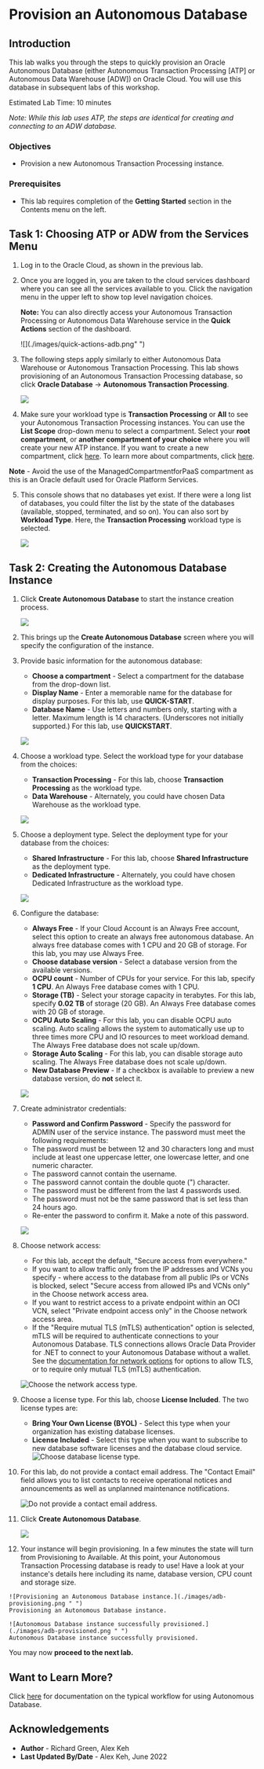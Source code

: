 # Provision an Autonomous Database

## Introduction

This lab walks you through the steps to quickly provision an Oracle Autonomous Database (either Autonomous Transaction Processing [ATP] or Autonomous Data Warehouse [ADW]) on Oracle Cloud. You will use this database in subsequent labs of this workshop.

Estimated Lab Time: 10 minutes

*Note: While this lab uses ATP, the steps are identical for creating and connecting to an ADW database.*

### Objectives

-   Provision a new Autonomous Transaction Processing instance.

### Prerequisites

-   This lab requires completion of the **Getting Started** section in the Contents menu on the left.  

## Task 1: Choosing ATP or ADW from the Services Menu

1. Log in to the Oracle Cloud, as shown in the previous lab.
2. Once you are logged in, you are taken to the cloud services dashboard where you can see all the services available to you. Click the navigation menu in the upper left to show top level navigation choices.

    __Note:__ You can also directly access your Autonomous Transaction Processing or Autonomous Data Warehouse service in the __Quick Actions__ section of the dashboard.

    ![](./images/quick-actions-adb.png" ")

3. The following steps apply similarly to either Autonomous Data Warehouse or Autonomous Transaction Processing. This lab shows provisioning of an Autonomous Transaction Processing database, so click **Oracle Database** -> **Autonomous Transaction Processing**.

    ![](https://raw.githubusercontent.com/oracle/learning-library/master/common/images/console/database-adw.png " ")

4. Make sure your workload type is __Transaction Processing__ or __All__ to see your Autonomous Transaction Processing instances. You can use the __List Scope__ drop-down menu to select a compartment. Select your __root compartment__, or __another compartment of your choice__ where you will create your new ATP instance. If you want to create a new compartment, click <a href="https://docs.cloud.oracle.com/iaas/Content/Identity/Tasks/managingcompartments.htm#three" target="\_blank">here</a>. To learn more about compartments, click <a href="https://docs.cloud.oracle.com/en-us/iaas/Content/GSG/Concepts/settinguptenancy.htm#Setting_Up_Your_Tenancy" target="\_blank">here</a>.

 __Note__ - Avoid the use of the ManagedCompartmentforPaaS compartment as this is an Oracle default used for Oracle Platform Services.

5. This console shows that no databases yet exist. If there were a long list of databases, you could filter the list by the state of the databases (available, stopped, terminated, and so on). You can also sort by __Workload Type__. Here, the __Transaction Processing__ workload type is selected.

    ![](./images/compartment.png " ")

## Task 2: Creating the Autonomous Database Instance

1. Click **Create Autonomous Database** to start the instance creation process.

    ![](./images/create-adb.png " ")

2.  This brings up the __Create Autonomous Database__ screen where you will specify the configuration of the instance.
3. Provide basic information for the autonomous database:

    - __Choose a compartment__ - Select a compartment for the database from the drop-down list.
    - __Display Name__ - Enter a memorable name for the database for display purposes. For this lab, use __QUICK-START__.
    - __Database Name__ - Use letters and numbers only, starting with a letter. Maximum length is 14 characters. (Underscores not initially supported.) For this lab, use __QUICKSTART__.

    ![](./images/compartment-name.png " ")

4. Choose a workload type. Select the workload type for your database from the choices:

    - __Transaction Processing__ - For this lab, choose __Transaction Processing__ as the workload type.
    - __Data Warehouse__ - Alternately, you could have chosen Data Warehouse as the workload type.

    ![](./images/adb-workload-type.png " ")

5. Choose a deployment type. Select the deployment type for your database from the choices:

    - __Shared Infrastructure__ - For this lab, choose __Shared Infrastructure__ as the deployment type.
    - __Dedicated Infrastructure__ - Alternately, you could have chosen Dedicated Infrastructure as the workload type.

    ![](./images/deployment-type.png " ")

6. Configure the database:

    - __Always Free__ - If your Cloud Account is an Always Free account, select this option to create an always free autonomous database. An always free database comes with 1 CPU and 20 GB of storage. For this lab, you may use Always Free.
    - __Choose database version__ - Select a database version from the available versions.
    - __OCPU count__ - Number of CPUs for your service. For this lab, specify __1 CPU__.  An Always Free database comes with 1 CPU.
    - __Storage (TB)__ - Select your storage capacity in terabytes. For this lab, specify __0.02 TB__ of storage (20 GB). An Always Free database comes with 20 GB of storage.
    - __OCPU Auto Scaling__ - For this lab, you can disable OCPU auto scaling. Auto scaling allows the system to automatically use up to three times more CPU and IO resources to meet workload demand. The Always Free database does not scale up/down.
    - __Storage Auto Scaling__ - For this lab, you can disable storage auto scaling. The Always Free database does not scale up/down.
    - __New Database Preview__ - If a checkbox is available to preview a new database version, do __not__ select it.

    ![](./images/configure-db.png " ")

7. Create administrator credentials:

    - __Password and Confirm Password__ - Specify the password for ADMIN user of the service instance. The password must meet the following requirements:
    - The password must be between 12 and 30 characters long and must include at least one uppercase letter, one lowercase letter, and one numeric character.
    - The password cannot contain the username.
    - The password cannot contain the double quote (") character.
    - The password must be different from the last 4 passwords used.
    - The password must not be the same password that is set less than 24 hours ago.
    - Re-enter the password to confirm it. Make a note of this password.

    ![](./images/create-admin.png " ")
8. Choose network access:
    - For this lab, accept the default, "Secure access from everywhere."
    - If you want to allow traffic only from the IP addresses and VCNs you specify - where access to the database from all public IPs or VCNs is blocked, select "Secure access from allowed IPs and VCNs only" in the Choose network access area.
    - If you want to restrict access to a private endpoint within an OCI VCN, select "Private endpoint access only" in the Choose network access area.
    - If the "Require mutual TLS (mTLS) authentication" option is selected, mTLS will be required to authenticate connections to your Autonomous Database. TLS connections allows Oracle Data Provider for .NET to connect to your Autonomous Database without a wallet. See the [documentation for network options](https://docs.oracle.com/en/cloud/paas/autonomous-database/adbsa/support-tls-mtls-authentication.html#GUID-3F3F1FA4-DD7D-4211-A1D3-A74ED35C0AF5) for options to allow TLS, or to require only mutual TLS (mTLS) authentication.

    ![Choose the network access type.](./images/network-access.png " ")

9. Choose a license type. For this lab, choose __License Included__. The two license types are:

    - __Bring Your Own License (BYOL)__ - Select this type when your organization has existing database licenses.
    - __License Included__ - Select this type when you want to subscribe to new database software licenses and the database cloud service.
    ![Choose database license type.](images/license.png)

10. For this lab, do not provide a contact email address. The "Contact Email" field allows you to list contacts to receive operational notices and announcements as well as unplanned maintenance notifications.

    ![Do not provide a contact email address.](images/contact-email-field.png)


10. Click __Create Autonomous Database__.

    ![](./images/create-adb-button.png " ")

11.  Your instance will begin provisioning. In a few minutes the state will turn from Provisioning to Available. At this point, your Autonomous Transaction Processing database is ready to use! Have a look at your instance's details here including its name, database version, CPU count and storage size.

    ![Provisioning an Autonomous Database instance.](./images/adb-provisioning.png " ")
    Provisioning an Autonomous Database instance.

    ![Autonomous Database instance successfully provisioned.](./images/adb-provisioned.png " ")
    Autonomous Database instance successfully provisioned.

You may now **proceed to the next lab.**

## Want to Learn More?

Click [here](https://docs.oracle.com/en/cloud/paas/autonomous-data-warehouse-cloud/user/autonomous-workflow.html#GUID-5780368D-6D40-475C-8DEB-DBA14BA675C3) for documentation on the typical workflow for using Autonomous Database.

## Acknowledgements

- **Author** - Richard Green, Alex Keh
- **Last Updated By/Date** - Alex Keh, June 2022